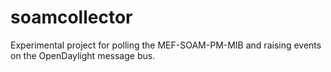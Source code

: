 soamcollector
=============

Experimental project for polling the MEF-SOAM-PM-MIB and raising events on the OpenDaylight message bus. 
